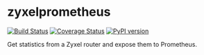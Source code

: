 # zyxelprometheus

[![Build Status](https://travis-ci.com/andrewjw/zyxelprometheus.svg?branch=master)](https://travis-ci.com/andrewjw/zyxelprometheus)
[![Coverage Status](https://coveralls.io/repos/github/andrewjw/zyxelprometheus/badge.svg?branch=master)](https://coveralls.io/github/andrewjw/zyxelprometheus?branch=master)
[![PyPI version](https://badge.fury.io/py/zyxelprometheus.svg)](https://badge.fury.io/py/zyxelprometheus)

Get statistics from a Zyxel router and expose them to Prometheus.
